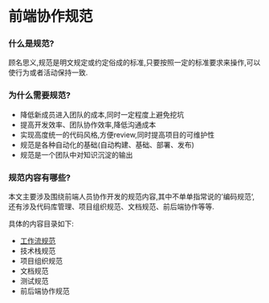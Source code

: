 # 前端协作规范

### 什么是规范?

顾名思义,规范是明文规定或约定俗成的标准,只要按照一定的标准要求来操作,可以使行为或者活动保持一致.

### 为什么需要规范?

- 降低新成员进入团队的成本,同时一定程度上避免挖坑
- 提高开发效率、团队协作效率,降低沟通成本
- 实现高度统一的代码风格,方便review,同时提高项目的可维护性
- 规范是各种自动化的基础(自动构建、基础、部署、发布)
- 规范是一个团队中对知识沉淀的输出

### 规范内容有哪些?

本文主要涉及围绕前端人员协作开发的规范内容,其中不单单指常说的’编码规范‘,还有涉及代码库管理、项目组织规范、文档规范、前后端协作等等.

具体的内容目录如下:

- [工作流规范](./tree/master/workflow/develop.md)
- 技术栈规范
- 项目组织规范
- 文档规范
- 测试规范
- 前后端协作规范

